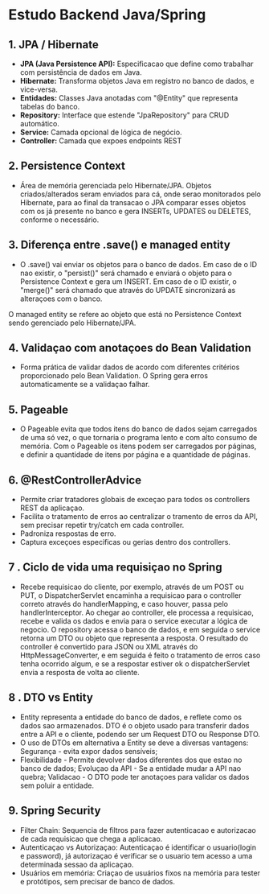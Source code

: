 # Estudo Backend Java/Spring

## 1. JPA / Hibernate

- **JPA (Java Persistence API):** Especificacao que define como trabalhar com persistência de dados em Java.
- **Hibernate:** Transforma objetos Java em registro no banco de dados, e vice-versa.
- **Entidades:** Classes Java anotadas com "@Entity" que representa tabelas do banco.
- **Repository:** Interface que estende "JpaRepository" para CRUD automático.
- **Service:** Camada opcional de lógica de negócio.
- **Controller:** Camada que expoes endpoints REST

## 2. Persistence Context

- Área de memória gerenciada pelo Hibernate/JPA.
Objetos criados/alterados seram enviados para cá, onde serao
monitorados pelo Hibernate, para ao final da transacao o JPA
comparar esses objetos com os já presente no banco e gera
INSERTs, UPDATES ou DELETES, conforme o necessário.

## 3. Diferença entre .save() e managed entity

- O .save() vai enviar os objetos para o banco de dados.
Em caso de o ID nao existir, o "persist()" será chamado e 
enviará o objeto para o Persistence Context e gera um INSERT.
Em caso de o ID existir, o "merge()" será chamado que
através do UPDATE sincronizará as alteraçoes com o banco.

O managed entity se refere ao objeto que está no Persistence
Context sendo gerenciado pelo Hibernate/JPA.

## 4. Validaçao com anotaçoes do Bean Validation

- Forma prática de validar dados de acordo com diferentes critérios proporcionado pelo Bean Validation. O Spring gera
erros automaticamente se a validaçao falhar.

## 5. Pageable

- O Pageable evita que todos itens do banco de dados sejam carregados de uma só vez, o que tornaria o programa lento
e com alto consumo de memória. Com o Pageable os itens podem ser carregados por páginas, e definir a quantidade de itens
por página e a quantidade de páginas.

## 6. @RestControllerAdvice

- Permite criar tratadores globais de exceçao para todos os controllers REST da aplicaçao.
- Facilita o tratamento de erros ao centralizar o tramento de erros da API, sem precisar repetir try/catch
em cada controller.
- Padroniza respostas de erro.
- Captura exceçoes especificas ou gerias dentro dos controllers.

## 7 . Ciclo de vida uma requisiçao no Spring

- Recebe requisicao do cliente, por exemplo, através de um POST ou PUT, o DispatcherServlet encaminha a requisicao
para o controller correto através do handlerMapping, e caso houver, passa pelo handlerInterceptor. Ao chegar ao
controller, ele processa a requisicao, recebe e valida os dados e envia para o service executar a lógica de negocio. 
O repository acessa o banco de dados, e em seguida o service retorna um DTO ou objeto que representa a resposta.
O resultado do controller é convertido para JSON ou XML através do HttpMessageConverter, e em seguida é feito o
tratamento de erros caso tenha ocorrido algum, e se a respostar estiver ok o dispatcherServlet envia a resposta de volta
ao cliente.

## 8 . DTO vs Entity

- Entity representa a entidade do banco de dados, e reflete como os dados sao armazenados. DTO é o objeto usado para 
transferir dados entre a API e o cliente, podendo ser um Request DTO ou Response DTO.
- O uso de DTOs em alternativa a Entity se deve a diversas vantagens: Segurança - evita expor dados sensíveis;
- Flexibilidade - Permite devolver dados diferentes dos que estao no banco de dados; Evoluçao da API - Se a entidade
mudar a API nao quebra; Validacao - O DTO pode ter anotaçoes para validar os dados sem poluir a entidade.

## 9. Spring Security

- Filter Chain: Sequencia de filtros para fazer autenticacao e autorizacao de cada requisicao que chega a aplicacao.
- Autenticaçao vs Autorizaçao: Autenticaçao é identificar o usuario(login e password), já autorizaçao é verificar se o usuario tem acesso a uma determinada sessao da aplicaçao.
- Usuários em memória: Criaçao de usuários fixos na memória para tester e protótipos, sem precisar de banco de dados.